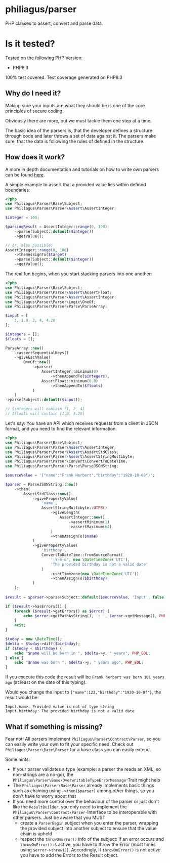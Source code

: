 # philiagus/parser

PHP classes to assert, convert and parse data.

# Is it tested?

Tested on the following PHP Version:

- PHP8.3

100% test covered. Test coverage generated on PHP8.3

## Why do I need it?

Making sure your inputs are what they should be is one of the core principles of secure coding.

Obviously there are more, but we must tackle them one step at a time.

The basic idea of the parsers is, that the developer defines a structure through code and later throws a set of data
against it. The parsers make sure, that the data is following the rules of defined in the structure.

## How does it work?

A more in depth documentation and tutorials on how to write own parsers can be found [here](doc/index.md).

A simple example to assert that a provided value lies within defined boundaries:

```php
<?php
use Philiagus\Parser\Base\Subject;
use Philiagus\Parser\Parser\Assert\AssertInteger;

$integer = 100;

$parsingResult = AssertInteger::range(0, 100)
    ->parse(Subject::default($integer))
    ->getValue();

// or, also possible:
AssertInteger::range(0, 100)
    ->thenAssignTo($target)
    ->parse(Subject::default($integer))
    ->getValue();
```

The real fun begins, when you start stacking parsers into one another:

```php
<?php
use Philiagus\Parser\Base\Subject;
use Philiagus\Parser\Parser\Assert\AssertFloat;
use Philiagus\Parser\Parser\Assert\AssertInteger;
use Philiagus\Parser\Parser\Logic\OneOf;
use Philiagus\Parser\Parser\Parse\ParseArray;

$input = [
    1, 1.0, 2, 4, 4.20
];

$integers = [];
$floats = [];

ParseArray::new()
    ->assertSequentialKeys()
    ->giveEachValue(
        OneOf::new()
            ->parser(
                AssertInteger::minimum(0)
                    ->thenAppendTo($integers),
                AssertFloat::minimum(0.0)
                    ->thenAppendTo($floats)
            )
    )
->parse(Subject::default($input));

// $integers will contain [1, 2, 4]
// $floats will contain [1.0, 4.20]

```

Let's say: You have an API which receives requests from a client in JSON format, and you need to find the relevant information.

```php
<?php
use Philiagus\Parser\Base\Subject;
use Philiagus\Parser\Parser\Assert\AssertInteger;
use Philiagus\Parser\Parser\Assert\AssertStdClass;
use Philiagus\Parser\Parser\Assert\AssertStringMultibyte;
use Philiagus\Parser\Parser\Convert\ConvertToDateTime;
use Philiagus\Parser\Parser\Parse\ParseJSONString;

$sourceValue = '{"name":"Frank Herbert","birthday":"1920-10-08"}';

$parser = ParseJSONString::new()
    ->then(
        AssertStdClass::new()
            ->givePropertyValue(
                'name',
                AssertStringMultibyte::UTF8()
                    ->giveLength(
                        AssertInteger::new()
                            ->assertMinimum(1)
                            ->assertMaximum(64)
                    )
                    ->thenAssignTo($name)
            )
            ->givePropertyValue(
                'birthday',
                ConvertToDateTime::fromSourceFormat(
                    '!Y-m-d', new \DateTimeZone('UTC'),
                    'The provided birthday is not a valid date'
                )
                    ->setTimezone(new \DateTimeZone('UTC'))
                    ->thenAssignTo($birthday)
            )
    );
    
$result = $parser->parse(Subject::default($sourceValue, 'Input', false));

if ($result->hasErrors()) {
    foreach ($result->getErrors() as $error) {
        echo $error->getPathAsString(), ': ', $error->getMessage(), PHP_EOL;
    }
    exit;
}

$today = new \DateTime();
$delta = $today->diff($birthday);
if ($today < $birthday) {
    echo "$name will be born in ", $delta->y, " years", PHP_EOL;
} else {
    echo "$name was born ", $delta->y, " years ago", PHP_EOL;
}
```

If you execute this code the result will be `Frank herbert was born 101 years ago` (at least on the date of this typing).

Would you change the input to `{"name":123,"birthday":"1920-10-0f"}`, the result would be:
```text
Input.name: Provided value is not of type string
Input.birthday: The provided birthday is not a valid date
```

## What if something is missing?

Fear not! All parsers implement `Philiagus\Parser\Contract\Parser`, so you can easily write your own to fit your specific need. Check out `Philiagus\Parser\Base\Parser` for a base class you can easily extend.

Some hints:
- If your parser validates a type (example: a parser the reads an XML, so non-strings are a no-go), the `Philiagus\Parser\Base\OverwritableTypeErrorMessage`-Trait might help
- The `Philiagus\Parser\Base\Parser` already implements basic things such as chaining using `->then($parser)` among other things, so you don't have to worry about that
- If you need more control over the behaviour of the parser or just don't like the `ResultBuilder`, you only need to implement the `Philiagus\Parser\Contract\Parser`-Interface to be interoperable with other parsers. Just be aware that you MUST
  - create a `ParserBegin` subject when you enter the parser, wrapping the provided subject into another subject to ensure that the value chain is upheld
  - respect the `throwOnError()` info of the subject: If an error occurs and `throwOnError()` is active, you have to throw the Error (most times using `$error->throw()`). Accordingly, if `throwOnError()` is not active you have to add the Errors to the Result object.
